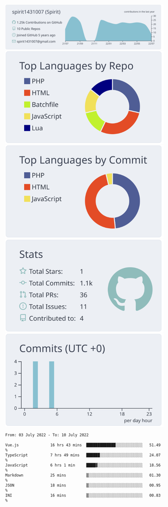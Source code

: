 [![](https://raw.githubusercontent.com/spirit1431007/spirit1431007/master/profile-summary-card-output/nord_bright/0-profile-details.svg)](https://git.io/spiritx)
[![](https://raw.githubusercontent.com/spirit1431007/spirit1431007/master/profile-summary-card-output/nord_bright/1-repos-per-language.svg)](https://git.io/spiritx) [![](https://raw.githubusercontent.com/spirit1431007/spirit1431007/master/profile-summary-card-output/nord_bright/2-most-commit-language.svg)](https://git.io/spiritx)
[![](https://raw.githubusercontent.com/spirit1431007/spirit1431007/master/profile-summary-card-output/nord_bright/3-stats.svg)](https://git.io/spiritx) [![](https://raw.githubusercontent.com/spirit1431007/spirit1431007/master/profile-summary-card-output/nord_bright/4-productive-time.svg)](https://git.io/spiritx)

<!--START_SECTION:waka-->

```text
From: 03 July 2022 - To: 10 July 2022

Vue.js              16 hrs 43 mins  █████████████░░░░░░░░░░░░   51.49 %
TypeScript          7 hrs 49 mins   ██████░░░░░░░░░░░░░░░░░░░   24.07 %
JavaScript          6 hrs 1 min     ████▓░░░░░░░░░░░░░░░░░░░░   18.56 %
Markdown            25 mins         ▒░░░░░░░░░░░░░░░░░░░░░░░░   01.30 %
JSON                18 mins         ▒░░░░░░░░░░░░░░░░░░░░░░░░   00.95 %
INI                 16 mins         ▒░░░░░░░░░░░░░░░░░░░░░░░░   00.83 %
```

<!--END_SECTION:waka-->
